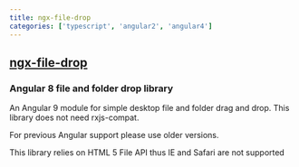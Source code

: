 ```yaml
---
title: ngx-file-drop
categories: ['typescript', 'angular2', 'angular4']
---
```

## [ngx-file-drop](https://github.com/georgipeltekov/ngx-file-drop)

### Angular 8 file and folder drop library


An Angular 9 module for simple desktop file and folder drag and drop. This library does not need rxjs-compat.

For previous Angular support please use older versions.

This library relies on HTML 5 File API thus IE and Safari are not supported
